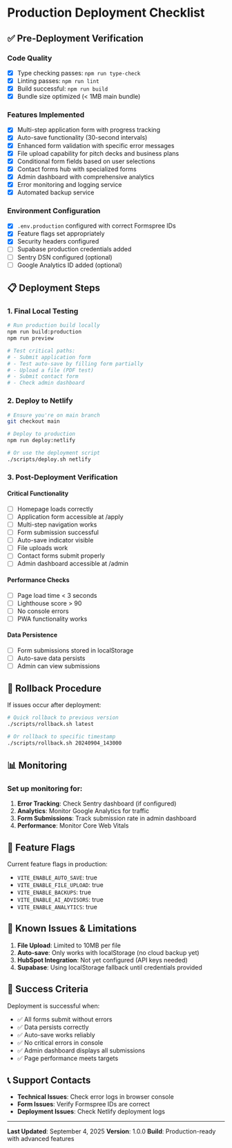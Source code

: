 # Production Deployment Checklist

## ✅ Pre-Deployment Verification

### Code Quality
- [x] Type checking passes: `npm run type-check`
- [x] Linting passes: `npm run lint`
- [x] Build successful: `npm run build`
- [x] Bundle size optimized (< 1MB main bundle)

### Features Implemented
- [x] Multi-step application form with progress tracking
- [x] Auto-save functionality (30-second intervals)
- [x] Enhanced form validation with specific error messages
- [x] File upload capability for pitch decks and business plans
- [x] Conditional form fields based on user selections
- [x] Contact forms hub with specialized forms
- [x] Admin dashboard with comprehensive analytics
- [x] Error monitoring and logging service
- [x] Automated backup service

### Environment Configuration
- [x] `.env.production` configured with correct Formspree IDs
- [x] Feature flags set appropriately
- [x] Security headers configured
- [ ] Supabase production credentials added
- [ ] Sentry DSN configured (optional)
- [ ] Google Analytics ID added (optional)

## 📋 Deployment Steps

### 1. Final Local Testing
```bash
# Run production build locally
npm run build:production
npm run preview

# Test critical paths:
# - Submit application form
# - Test auto-save by filling form partially
# - Upload a file (PDF test)
# - Submit contact form
# - Check admin dashboard
```

### 2. Deploy to Netlify
```bash
# Ensure you're on main branch
git checkout main

# Deploy to production
npm run deploy:netlify

# Or use the deployment script
./scripts/deploy.sh netlify
```

### 3. Post-Deployment Verification

#### Critical Functionality
- [ ] Homepage loads correctly
- [ ] Application form accessible at /apply
- [ ] Multi-step navigation works
- [ ] Form submission successful
- [ ] Auto-save indicator visible
- [ ] File uploads work
- [ ] Contact forms submit properly
- [ ] Admin dashboard accessible at /admin

#### Performance Checks
- [ ] Page load time < 3 seconds
- [ ] Lighthouse score > 90
- [ ] No console errors
- [ ] PWA functionality works

#### Data Persistence
- [ ] Form submissions stored in localStorage
- [ ] Auto-save data persists
- [ ] Admin can view submissions

## 🔄 Rollback Procedure

If issues occur after deployment:

```bash
# Quick rollback to previous version
./scripts/rollback.sh latest

# Or rollback to specific timestamp
./scripts/rollback.sh 20240904_143000
```

## 📊 Monitoring

### Set up monitoring for:
1. **Error Tracking**: Check Sentry dashboard (if configured)
2. **Analytics**: Monitor Google Analytics for traffic
3. **Form Submissions**: Track submission rate in admin dashboard
4. **Performance**: Monitor Core Web Vitals

## 🚀 Feature Flags

Current feature flags in production:
- `VITE_ENABLE_AUTO_SAVE`: true
- `VITE_ENABLE_FILE_UPLOAD`: true
- `VITE_ENABLE_BACKUPS`: true
- `VITE_ENABLE_AI_ADVISORS`: true
- `VITE_ENABLE_ANALYTICS`: true

## 📝 Known Issues & Limitations

1. **File Upload**: Limited to 10MB per file
2. **Auto-save**: Only works with localStorage (no cloud backup yet)
3. **HubSpot Integration**: Not yet configured (API keys needed)
4. **Supabase**: Using localStorage fallback until credentials provided

## 🎉 Success Criteria

Deployment is successful when:
- ✅ All forms submit without errors
- ✅ Data persists correctly
- ✅ Auto-save works reliably
- ✅ No critical errors in console
- ✅ Admin dashboard displays all submissions
- ✅ Page performance meets targets

## 📞 Support Contacts

- **Technical Issues**: Check error logs in browser console
- **Form Issues**: Verify Formspree IDs are correct
- **Deployment Issues**: Check Netlify deployment logs

---

**Last Updated**: September 4, 2025
**Version**: 1.0.0
**Build**: Production-ready with advanced features